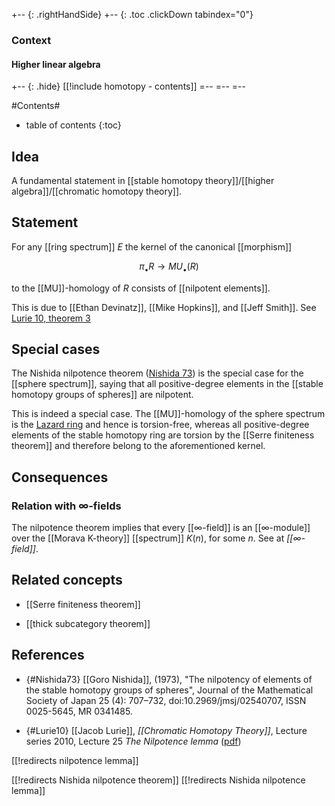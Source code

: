 
+-- {: .rightHandSide}
+-- {: .toc .clickDown tabindex="0"}
### Context
#### Higher linear algebra
+-- {: .hide}
[[!include homotopy - contents]]
=--
=--
=--


#Contents#
* table of contents
{:toc}

## Idea

A fundamental statement in [[stable homotopy theory]]/[[higher algebra]]/[[chromatic homotopy theory]].

## Statement

For any [[ring spectrum]] $E$ the kernel of the canonical [[morphism]]

$$
  \pi_\bullet R \longrightarrow MU_\bullet(R)
$$

to the [[MU]]-homology of $R$ consists of [[nilpotent elements]].

This is due to [[Ethan Devinatz]], [[Mike Hopkins]], and [[Jeff Smith]]. See [Lurie 10, theorem 3](#Lurie10)

## Special cases

The Nishida nilpotence theorem ([Nishida 73](#Nishida73)) is the special case for the [[sphere spectrum]], saying that all positive-degree elements in the [[stable homotopy groups of spheres]] are nilpotent. 

This is indeed a special case. The [[MU]]-homology of the sphere spectrum is the [Lazard ring](https://ncatlab.org/nlab/show/MU#homotopy_groups_cobordism_and_lazard_ring) and hence is torsion-free, whereas all positive-degree elements of the stable homotopy ring are torsion by the [[Serre finiteness theorem]] and therefore 
belong to the aforementioned kernel.

## Consequences

### Relation with $\infty$-fields

The nilpotence theorem implies that every [[∞-field]] is an [[∞-module]] over the [[Morava K-theory]] [[spectrum]] $K(n)$, for some $n$. See at _[[∞-field]]_.

## Related concepts

* [[Serre finiteness theorem]]

* [[thick subcategory theorem]]

## References

* {#Nishida73} [[Goro Nishida]],  (1973), "The nilpotency of elements of the stable homotopy groups of spheres", Journal of the Mathematical Society of Japan 25 (4): 707–732, doi:10.2969/jmsj/02540707, ISSN 0025-5645, MR 0341485.

* {#Lurie10} [[Jacob Lurie]], _[[Chromatic Homotopy Theory]]_, Lecture series 2010, Lecture 25 _The Nilpotence lemma_ ([pdf](http://www.math.harvard.edu/~lurie/252xnotes/Lecture25.pdf)) 
 

[[!redirects nilpotence lemma]]

[[!redirects Nishida nilpotence theorem]]
[[!redirects Nishida nilpotence lemma]]
